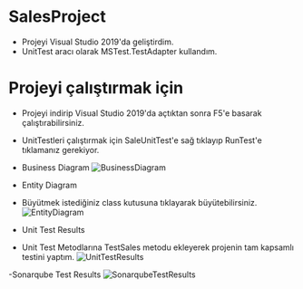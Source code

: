 # SalesProject

- Projeyi Visual Studio 2019'da geliştirdim.
- UnitTest aracı olarak MSTest.TestAdapter kullandım.

# Projeyi çalıştırmak için
- Projeyi indirip Visual Studio 2019'da açtıktan sonra F5'e basarak çalıştırabilirsiniz.
- UnitTestleri çalıştırmak için SaleUnitTest'e sağ tıklayıp RunTest'e tıklamanız gerekiyor.


- Business Diagram
![BusinessDiagram](https://imgyukle.com/f/2022/04/09/RofBJG.png)
- Entity Diagram
- Büyütmek istediğiniz class kutusuna tıklayarak büyütebilirsiniz.
![EntityDiagram](https://imgyukle.com/f/2022/04/09/Ro0ctf.png)
- Unit Test Results
- Unit Test Metodlarına TestSales metodu ekleyerek projenin tam kapsamlı testini yaptım.
![UnitTestResults](https://imgyukle.com/f/2022/04/09/Ro778P.png)

-Sonarqube Test Results
![SonarqubeTestResults](https://imgyukle.com/i/REIBvH)

